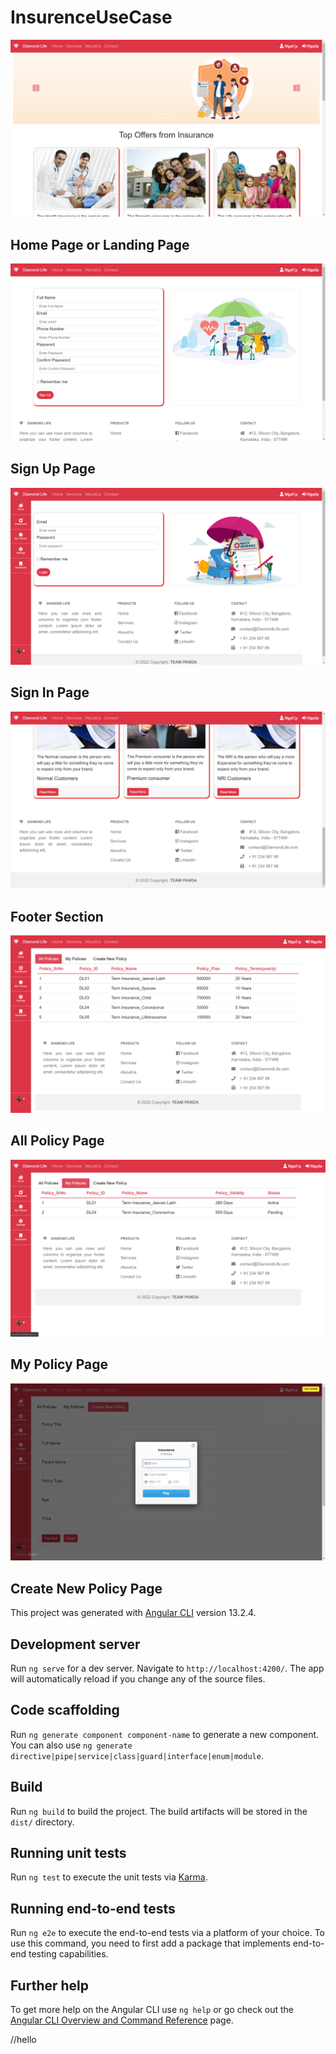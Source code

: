 # InsurenceUseCase

![alt text](src/assets/images/read_me/3.png)

## Home Page or Landing Page

![alt text](src/assets/images/read_me/1.png)

## Sign Up Page

![alt text](src/assets/images/read_me/2.png)

## Sign In Page

![alt text](src/assets/images/read_me/4.png)

## Footer Section

![alt text](src/assets/images/read_me/5.png)

## All Policy Page

![alt text](src/assets/images/read_me/6.png)

## My Policy Page

![alt text](src/assets/images/read_me/7.png)

## Create New Policy Page

This project was generated with [Angular CLI](https://github.com/angular/angular-cli) version 13.2.4.

## Development server

Run `ng serve` for a dev server. Navigate to `http://localhost:4200/`. The app will automatically reload if you change any of the source files.

## Code scaffolding

Run `ng generate component component-name` to generate a new component. You can also use `ng generate directive|pipe|service|class|guard|interface|enum|module`.

## Build

Run `ng build` to build the project. The build artifacts will be stored in the `dist/` directory.

## Running unit tests

Run `ng test` to execute the unit tests via [Karma](https://karma-runner.github.io).

## Running end-to-end tests

Run `ng e2e` to execute the end-to-end tests via a platform of your choice. To use this command, you need to first add a package that implements end-to-end testing capabilities.

## Further help

To get more help on the Angular CLI use `ng help` or go check out the [Angular CLI Overview and Command Reference](https://angular.io/cli) page.

//hello

